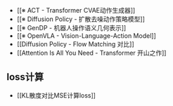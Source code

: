 * [[※ ACT -  Transformer CVAE动作生成器]]
* [[※ Diffusion Policy - 扩散去噪动作策略模型]]
* [[※ GenDP - 机器人操作语义几何表示]]
* [[※ OpenVLA - Vision-Language-Action Model]]
* [[Diffusion Policy - Flow Matching 对比]]
* [[Attention Is All You Need -  Transformer 开山之作]]
## loss计算
* [[KL散度对比MSE计算loss]]